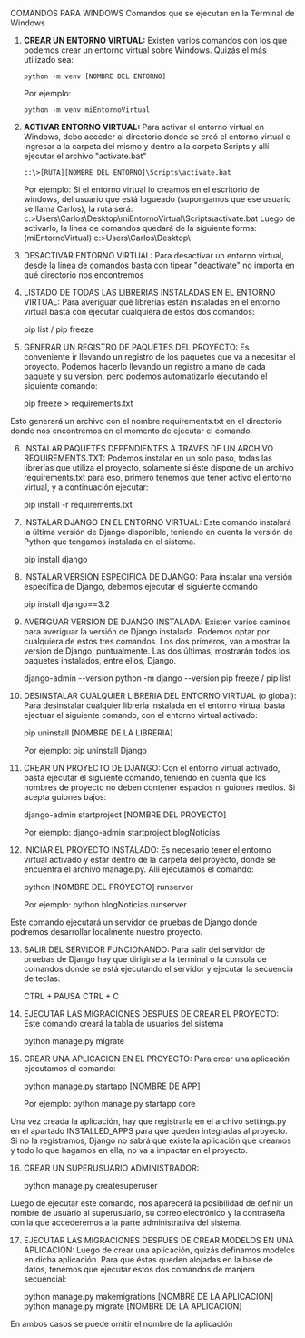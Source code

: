 COMANDOS PARA WINDOWS
Comandos que se ejecutan en la Terminal de Windows

1. **CREAR UN ENTORNO VIRTUAL:** Existen varios comandos con los que podemos crear un entorno virtual sobre Windows. Quizás el más utilizado sea:
	
	   python -m venv [NOMBRE DEL ENTORNO]

	Por ejemplo:

	   python -m venv miEntornoVirtual

2. **ACTIVAR ENTORNO VIRTUAL:** Para activar el entorno virtual en Windows, debo acceder al directorio donde se creó el entorno virtual e ingresar a la carpeta del mismo y dentro a la carpeta Scripts y allí ejecutar el archivo "activate.bat"
	
	   c:\>[RUTA][NOMBRE DEL ENTORNO]\Scripts\activate.bat

	Por ejemplo: Si el entorno virtual lo creamos en el escritorio de windows, del usuario que está logueado (supongamos que ese usuario se llama Carlos), la ruta será: c:\>Users\Carlos\Desktop\miEntornoVirtual\Scripts\activate.bat 
	Luego de activarlo, la linea de comandos quedará de la siguiente forma: (miEntornoVirtual) c:\>Users\Carlos\Desktop\

3. DESACTIVAR ENTORNO VIRTUAL: Para desactivar un entorno virtual, desde la linea de comandos basta con tipear "deactivate" no importa en qué directorio nos encontremos

4. LISTADO DE TODAS LAS LIBRERIAS INSTALADAS EN EL ENTORNO VIRTUAL: Para averiguar qué librerías están instaladas en el entorno virtual basta con ejecutar cualquiera de estos dos comandos:

	pip list / pip freeze

5. GENERAR UN REGISTRO DE PAQUETES DEL PROYECTO: Es conveniente ir llevando un registro de los paquetes que va a necesitar el proyecto. Podemos hacerlo llevando un registro a mano de cada paquete y su version, pero podemos automatizarlo ejecutando el siguiente comando:

	pip freeze > requirements.txt

Esto generará un archivo con el nombre requirements.txt en el directorio donde nos encontremos en el momento de ejecutar el comando.

6. INSTALAR PAQUETES DEPENDIENTES A TRAVES DE UN ARCHIVO REQUIREMENTS.TXT: Podemos instalar en un solo paso, todas las librerías que utiliza el proyecto, solamente si éste dispone de un archivo requirements.txt para eso, primero tenemos que tener activo el entorno virtual, y a continuación ejecutar:

	pip install -r requirements.txt

7. INSTALAR DJANGO EN EL ENTORNO VIRTUAL: Este comando instalará la última versión de Django disponible, teniendo en cuenta la versión de Python que tengamos instalada en el sistema.
	
	pip install django

8. INSTALAR VERSION ESPECIFICA DE DJANGO: Para instalar una versión específica de Django, debemos ejecutar el siguiente comando

	pip install django==3.2

9. AVERIGUAR VERSION DE DJANGO INSTALADA: Existen varios caminos para averiguar la versión de Django instalada. Podemos optar por cualquiera de estos tres comandos. Los dos primeros, van a mostrar la version de Django, puntualmente. Las dos últimas, mostrarán todos los paquetes instalados, entre ellos, Django.

	django-admin --version
	python -m django --version
	pip freeze / pip list

10. DESINSTALAR CUALQUIER LIBRERIA DEL ENTORNO VIRTUAL (o global): Para desinstalar cualquier librería instalada en el entorno virtual basta ejectuar el siguiente comando, con el entorno virtual activado:
	
	pip uninstall [NOMBRE DE LA LIBRERIA]

	Por ejemplo: pip uninstall Django 
	
11. CREAR UN PROYECTO DE DJANGO: Con el entorno virtual activado, basta ejecutar el siguiente comando, teniendo en cuenta que los nombres de proyecto no deben contener espacios ni guiones medios. Si acepta guiones bajos:

	django-admin startproject [NOMBRE DEL PROYECTO]

	Por ejemplo: django-admin startproject blogNoticias

12. INICIAR EL PROYECTO INSTALADO: Es necesario tener el entorno virtual activado y estar dentro de la carpeta del proyecto, donde se encuentra el archivo manage.py. Allí ejecutamos el comando:

	python [NOMBRE DEL PROYECTO] runserver

	Por ejemplo: python blogNoticias runserver

Este comando ejecutará un servidor de pruebas de Django donde podremos desarrollar localmente nuestro proyecto.

13. SALIR DEL SERVIDOR FUNCIONANDO: Para salir del servidor de pruebas de Django hay que dirigirse a la terminal o la consola de comandos donde se está ejecutando el servidor y ejecutar la secuencia de teclas:

	CTRL + PAUSA
	CTRL + C

14. EJECUTAR LAS MIGRACIONES DESPUES DE CREAR EL PROYECTO: Este comando creará la tabla de usuarios del sistema
	
	python manage.py migrate

15. CREAR UNA APLICACION EN EL PROYECTO: Para crear una aplicación ejecutamos el comando:

	python manage.py startapp [NOMBRE DE APP]

	Por ejemplo: python manage.py startapp core

Una vez creada la aplicación, hay que registrarla en el archivo settings.py en el apartado INSTALLED_APPS para que queden integradas al proyecto. Si no la registramos, Django no sabrá que existe la aplicación que creamos y todo lo que hagamos en ella, no va a impactar en el proyecto.

16. CREAR UN SUPERUSUARIO ADMINISTRADOR: 

	python manage.py createsuperuser

Luego de ejecutar este comando, nos aparecerá la posibilidad de definir un nombre de usuario al superusuario, su correo electrónico y la contraseña con la que accederemos a la parte administrativa del sistema.

17. EJECUTAR LAS MIGRACIONES DESPUES DE CREAR MODELOS EN UNA APLICACION: Luego de crear una aplicación, quizás definamos modelos en dicha aplicación. Para que éstas queden alojadas en la base de datos, tenemos que ejecutar estos dos comandos de manjera secuencial:

	python manage.py makemigrations [NOMBRE DE LA APLICACION]
	python manage.py migrate [NOMBRE DE LA APLICACION]

En ambos casos se puede omitir el nombre de la aplicación